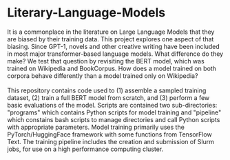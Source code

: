 # Literary-Language-Models
It is a commonplace in the literature on Large Language Models that they are biased by their training data. This project explores one aspect of that biasing. Since GPT-1, novels and other creative writing have been included in most major transformer-based language models. What difference do they make? We test that question by revisiting the BERT model, which was trained on Wikipedia and BookCorpus. How does a model trained on both corpora behave differently than a model trained only on Wikipedia?<br><br>
This repository contains code used to (1) assemble a sampled training dataset, (2) train a full BERT model from scratch, and (3) perform a few basic evaluations of the model. Scripts are contained two sub-directories: "programs" which contains Python scripts for model training and "pipeline" which constains bash scripts to manage directories and call Python scripts with appropriate parameters. Model training primarily uses the PyTorch/HuggingFace framework with some functions from TensorFlow Text. The training pipeline includes the creation and submission of Slurm jobs, for use on a high performance computing cluster.
